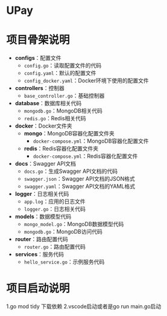 # UPay
# 项目骨架说明
- **configs**：配置文件
  - `config.go`：读取配置文件的代码
  - `config.yaml`：默认的配置文件
  - `config_docker.yaml`：Docker环境下使用的配置文件
- **controllers**：控制器
  - `base_controller.go`：基础控制器
- **database**：数据库相关代码
  - `mongodb.go`：MongoDB相关代码
  - `redis.go`：Redis相关代码
- **docker**：Docker文件夹
  - **mongo**：MongoDB容器化配置文件夹
    - `docker-compose.yml`：MongoDB容器化配置文件
  - **redis**：Redis容器化配置文件夹
    - `docker-compose.yml`：Redis容器化配置文件
- **docs**：Swagger API文档
  - `docs.go`：生成Swagger API文档的代码
  - `swagger.json`：Swagger API文档的JSON格式
  - `swagger.yaml`：Swagger API文档的YAML格式
- **logger**：日志相关代码
  - `app.log`：应用的日志文件
  - `logger.go`：日志相关代码
- **models**：数据模型代码
  - `mongo_model.go`：MongoDB数据模型代码
  - `mongodb.go`：MongoDB访问代码
- **router**：路由配置代码
  - `router.go`：路由配置代码
- **services**：服务代码
  - `hello_service.go`：示例服务代码

# 项目启动说明
1.go mod tidy 下载依赖
2.vscode启动或者是go run main.go启动